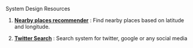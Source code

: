 System Design Resources

1. [<b>Nearby places recommender</b>]((https://mecha-mind.medium.com/system-design-nearby-places-recommender-system-7ac53e27c977)
   ) : Find nearby places based on latitude and longitude.

2. [<b>Twitter Search</b>](https://mecha-mind.medium.com/system-design-twitter-search-ccb29c48d9b6) : Search system for twitter, google or any social media

